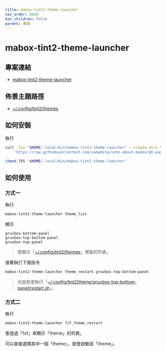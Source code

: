 ```yaml
---
title: mabox-tint2-theme-launcher
nav_order: 8020
has_children: false
parent: 專案
---
```



# mabox-tint2-theme-launcher


## 專案連結

* [mabox-tint2-theme-launcher](https://github.com/samwhelp/note-about-mabox/tree/gh-pages/_demo/project/mabox-tint2-theme-launcher)


## 佈景主題路徑

* [~/.config/tint2/themes](https://github.com/samwhelp/note-about-mabox/tree/gh-pages/_demo/project/mabox-adjustment/asset/overlay/etc/skel/.config/tint2/themes)


## 如何安裝

執行

``` sh
curl -fLo "$HOME/.local/bin/mabox-tint2-theme-launcher" --create-dirs \
	'https://raw.githubusercontent.com/samwhelp/note-about-mabox/gh-pages/_demo/project/mabox-tint2-theme-launcher/mabox-tint2-theme-launcher'

chmod 755 "$HOME/.local/bin/mabox-tint2-theme-launcher"
```

## 如何使用


### 方式一

執行

``` sh
mabox-tint2-theme-launcher theme_list
```

顯示

```
gruvbox-bottom-panel
gruvbox-top-bottom-panel
gruvbox-top-panel
```

> 會顯示「[~/.config/tint2/themes](https://github.com/samwhelp/note-about-mabox/blob/gh-pages/_demo/project/mabox-adjustment/asset/overlay/etc/skel/.config/tint2/themes/)」裡面的列表。


接著執行下面指令

``` sh
mabox-tint2-theme-launcher theme_restart gruvbox-top-bottom-panel
```

> 也就是會執行「[~/.config/tint2/theme/gruvbox-top-bottom-panel/restart.sh](https://github.com/samwhelp/note-about-mabox/blob/gh-pages/_demo/project/mabox-adjustment/asset/overlay/etc/skel/.config/tint2/themes/gruvbox-top-bottom-panel/restart.sh)」。


### 方式二

執行

``` sh
mabox-tint2-theme-launcher fzf_theme_restart
```

會透過「fzf」來顯示「theme」的列表。

可以直接選擇其中一個「theme」，就會啟動該「theme」。
